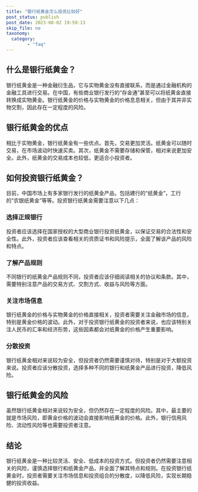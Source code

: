 ```yaml
---
title: "银行纸黄金怎么投资比较好"
post_status: publish
post_date: 2023-08-02 19:59:13
skip_file: no
taxonomy:
  category:
        - "faq"
---
```


## 什么是银行纸黄金？

银行纸黄金是一种金融衍生品，它与实物黄金没有直接联系，而是通过金融机构的金融工具进行交易。在中国，有些商业银行发行的“存金通”甚至可以将纸黄金直接转换成实物黄金。银行纸黄金的价格与实物黄金的价格息息相关，但由于其并非实物交割，因此存在一定程度的风险。

## 银行纸黄金的优点

相比于实物黄金，银行纸黄金有一些优点。首先，交易更加灵活。纸黄金可以随时交易，在市场波动时快速买卖。其次，纸黄金不需要存储和保管，相对来说更加安全。此外，纸黄金的交易成本也较低，更适合小投资者。

## 如何投资银行纸黄金？

目前，中国市场上有多家银行发行的纸黄金产品，包括建行的“纸黄金”，工行的“农银纸黄金”等等。投资银行纸黄金需要注意以下几点：

### 选择正规银行

投资者应该选择在国家授权的大型商业银行投资纸黄金，以保证交易的合法性和安全性。此外，投资者应该查看相关的资质证书和风险提示，全面了解该产品的风险和特点。

### 了解产品规则

不同银行的纸黄金产品规则不同，投资者应该仔细阅读相关的协议和条款。其中，需要特别注意产品的交易方式、交割方式、收益与风险等方面。

### 关注市场信息

银行纸黄金的价格与实物黄金的价格直接相关，投资者需要关注金融市场的信息，特别是黄金价格的波动。此外，对于投资银行纸黄金的投资者来说，也应该特别关注人民币的汇率和经济形势，这些因素都会对纸黄金的价格产生重要影响。

### 分散投资

银行纸黄金相对来说较为安全，但投资者仍然需要谨慎对待，特别是对于大额投资来说。投资者应该分散投资，选择多种不同的银行和纸黄金产品进行投资，降低风险。

## 银行纸黄金的风险

虽然银行纸黄金相对来说较为安全，但仍然存在一定程度的风险。其中，最主要的就是市场风险，即黄金价格的波动会直接影响纸黄金的价格。此外，银行信用风险、流动性风险等也需要投资者注意。

## 结论

银行纸黄金是一种比较灵活、安全、低成本的投资方式。但投资者仍然需要注意相关的风险，谨慎选择银行和纸黄金产品，并全面了解其特点和规则。在投资银行纸黄金时，投资者需要关注市场信息和投资组合的分散度，以降低风险，实现长期稳健的投资收益。
